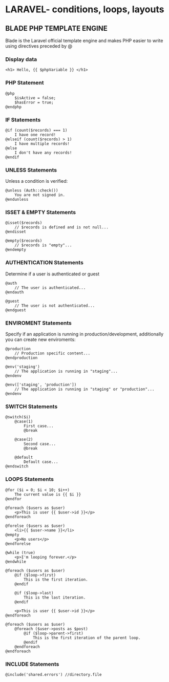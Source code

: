 # LARAVEL- conditions, loops, layouts

## BLADE PHP TEMPLATE ENGINE

Blade is the Laravel official template engine and makes PHP easier to write using directives preceded by @  

### Display data
 
```
<h1> Hello, {{ $phpVariable }} </h1>
```

### PHP Statement

```
@php
    $isActive = false;
    $hasError = true;
@endphp
```

### IF Statements

```
@if (count($records) === 1)
    I have one record!
@elseif (count($records) > 1)
    I have multiple records!
@else
    I don't have any records!
@endif
```

### UNLESS Statements

Unless a condition is verified:

```
@unless (Auth::check())
    You are not signed in.
@endunless
```

### ISSET & EMPTY Statements

```
@isset($records)
    // $records is defined and is not null...
@endisset

@empty($records)
    // $records is "empty"...
@endempty
```

### AUTHENTICATION Statements

Determine if a user is authenticated or guest

```
@auth
    // The user is authenticated...
@endauth

@guest
    // The user is not authenticated...
@endguest
```

### ENVIROMENT Statements

Specify if an application is running in production/development, additionally you can create new enviroments:

```
@production
    // Production specific content...
@endproduction

@env('staging')
    // The application is running in "staging"...
@endenv

@env(['staging', 'production'])
    // The application is running in "staging" or "production"...
@endenv
```

### SWITCH Statements

```
@switch($i)
    @case(1)
        First case...
        @break

    @case(2)
        Second case...
        @break

    @default
        Default case...
@endswitch
```

### LOOPS Statements

```
@for ($i = 0; $i < 10; $i++)
    The current value is {{ $i }}
@endfor

@foreach ($users as $user)
    <p>This is user {{ $user->id }}</p>
@endforeach

@forelse ($users as $user)
    <li>{{ $user->name }}</li>
@empty
    <p>No users</p>
@endforelse

@while (true)
    <p>I'm looping forever.</p>
@endwhile

@foreach ($users as $user)
    @if ($loop->first)
        This is the first iteration.
    @endif

    @if ($loop->last)
        This is the last iteration.
    @endif

    <p>This is user {{ $user->id }}</p>
@endforeach

@foreach ($users as $user)
    @foreach ($user->posts as $post)
        @if ($loop->parent->first)
            This is the first iteration of the parent loop.
        @endif
    @endforeach
@endforeach
```

### INCLUDE Statements

```
@include('shared.errors') //directory.file
```